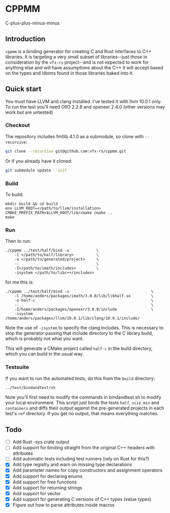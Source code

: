 # CPPMM
C-plus-plus-minus-minus

## Introduction

`cppmm` is a binding generator for creating C and Rust interfaces to C++ libraries. It is targeting a very small subset of libraries--just those in consideration by the `vfx-rs` project--and is not expected to work for anything else and will have assumptions about the C++ it will accept based on the types and idioms found in those libraries baked into it.

## Quick start
You must have LLVM and clang installed. I've tested it with llvm 10.0.1 only. To run the test you'll need OIIO 2.2.8 and openexr 2.4.0 (other versions may work but are untested)

### Checkout
The repository includes fmtlib 4.1.0 as a submodule, so clone with `--recursive`:
```bash
git clone --recursive git@github.com:vfx-rs/cppmm.git
```
Or if you already have it cloned:
```bash
git submodule update --init
```

### Build
To build:
```
mkdir build && cd build
env LLVM_ROOT=</path/to/llvm/installation> CMAKE_PREFIX_PATH=$LLVM_ROOT/lib/cmake cmake ..
make
```

### Run
Then to run:
```
./cppmm ../test/half/bind -u            \
    -l </path/to/half/library>          \
    -o </path/to/generated/project>     \
    --                                  \
    -I</path/to/imath/includes>         \
    -isystem </path/to/libc++/includes>
```
for me this is:
```
./cppmm ../test/half/bind -u                                    \
    -l /home/anders/packages/imath/3.0.0/lib/libhalf.so         \
    -o half-c                                                   \
    --                                                          \
    -I/home/anders/packages/openexr/3.0.0/include               \
    -isystem /home/anders/packages/llvm/10.0.1/lib/clang/10.0.1/include/
```
Note the use of `-isystem` to specify the clang includes. This is necessary to stop the generator passing that include directory to the C library build, which is probably not what you want.

This will generate a CMake project called `half-c` in the build directory, which you can build in the usual way.

### Testsuite
If you want to run the automated tests, do this from the `build` directory:
```bash
../test/bindandtest/sh
```
Note you'll first need to modify the commands in bindandtest.sh to modify your local environment. This script just binds the tests `half`, `oiio_min` and `containers` and diffs their output against the pre-generated projects in each test's `ref` directory. If you get no output, that means everything matches.


## Todo
- [ ] Add Rust -sys crate output
- [ ] Add support for binding straight from the original C++ headers with attributes
- [ ] Add automatic tests including test runners (rely on Rust for this?)
- [x] Add type registry and warn on missing type declarations
- [x] Add parameter names for copy constructors and assignment operators
- [x] Add support for declaring enums
- [x] Add support for free functions
- [x] Add support for returning strings
- [x] Add support for vector
- [x] Add support for generating C versions of C++ types (value types)
- [x] Figure out how to parse attributes inside macros
